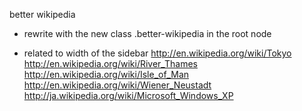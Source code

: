 better wikipedia

- rewrite with the new class .better-wikipedia in the root node

- related to width of the sidebar
http://en.wikipedia.org/wiki/Tokyo
http://en.wikipedia.org/wiki/River_Thames
http://en.wikipedia.org/wiki/Isle_of_Man
http://en.wikipedia.org/wiki/Wiener_Neustadt
http://ja.wikipedia.org/wiki/Microsoft_Windows_XP
